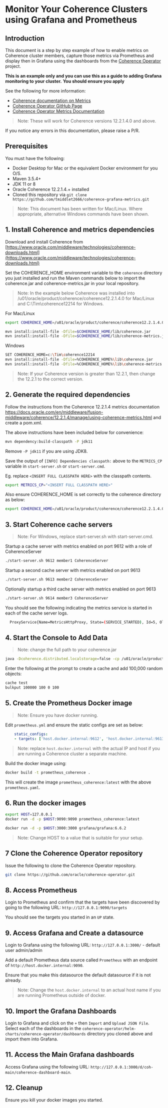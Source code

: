 # Monitor Your Coherence Clusters using Grafana and Prometheus

## Introduction

This document is a step by step example of how to enable metrics on Coherence cluster
members, capture those metrics via Prometheus and display then in Grafana
using the dashboards from the [Coherence Operator](https://github.com/oracle/coherence-operator) project.

**This is an example only and you can use this as a guide to adding Grafana monitoring to your cluster.**
**You should ensure you apply**

See the following for more information:
* [Coherence documentation on Metrics](https://docs.oracle.com/en/middleware/fusion-middleware/coherence/12.2.1.4/manage/using-coherence-metrics.html)
* [Coherence Operator GitHub Page](https://github.com/oracle/coherence-operator)
* [Coherence Operator Metrics Documentation](https://oracle.github.io/coherence-operator/docs/2.1.0/#/metrics/010_overview)

> Note: These will work for Coherence versions 12.2.1.4.0 and above.

If you notice any errors in this documentation, please raise a P/R.

## Prerequisites

You must have the following:

* Docker Desktop for Mac or the equivalent Docker environment for you O/S.
* Maven 3.5.4+
* JDK 11 or 8
* Oracle Coherence 12.2.1.4.+ installed
* Cloned this repository via `git clone https://github.com/tmiddlet2666/coherence-grafana-metrics.git`

> Note: This document has been written for Mac/Linux. Where appropriate, alternative Windows commands have been shown.

## 1. Install Coherence and metrics dependencies

Download and install Coherence from [https://www.oracle.com/middleware/technologies/coherence-downloads.html](https://www.oracle.com/middleware/technologies/coherence-downloads.html)

Set the COHERENCE_HOME environment variable to the `coherence` directory you just installed and run the Maven commands below to import the coherence.jar and coherence-metrics.jar in your local repository.

> Note: In the example below Coherence was installed into /u01/oracle/product/coherence/coherence12.2.1.4.0 for Mac/Linux and
> C:\Tim\coherence12214 for Windows.

For Mac/Linux

```bash
export COHERENCE_HOME=/u01/oracle/product/coherence/coherence12.2.1.4.0/coherence

mvn install:install-file -Dfile=$COHERENCE_HOME/lib/coherence.jar         -DpomFile=$COHERENCE_HOME/plugins/maven/com/oracle/coherence/coherence/12.2.1/coherence.12.2.1.pom
mvn install:install-file -Dfile=$COHERENCE_HOME/lib/coherence-metrics.jar -DpomFile=$COHERENCE_HOME/plugins/maven/com/oracle/coherence/coherence-metrics/12.2.1/coherence-metrics.12.2.1.pom
```

Windows

```bash
SET COHERENCE_HOME=c:\Tim\coherence12214
mvn install:install-file -Dfile=%COHERENCE_HOME%\lib\coherence.jar         -DpomFile=%COHERENCE_HOME%\plugins\maven\com\oracle\coherence\coherence\12.2.1\coherence.12.2.1.pom
mvn install:install-file -Dfile=%COHERENCE_HOME%\lib\coherence-metrics.jar -DpomFile=%COHERENCE_HOME%\plugins\maven\com\oracle\coherence\coherence-metrics\12.2.1\coherence-metrics.12.2.1.pom

```

> Note: If your Coherence version is greater than 12.2.1, then change the 12.2.1 to the correct version.

## 2. Generate the required dependencies

Follow the instructions from the Coherence 12.2.1.4 metrics documentation https://docs.oracle.com/en/middleware/fusion-middleware/coherence/12.2.1.4/manage/using-coherence-metrics.html and create a pom.xml.

The above instructions have been included below for convenience:

```bash
mvn dependency:build-classpath -P jdk11
```

Remove `-P jdk11` if you are using JDK8.

Save the output of `[INFO] Dependencies classpath:` above to the `METRICS_CP` variable in `start-server.sh` or `start-server.cmd`.

Eg. replace `<INSERT FULL CLASSPATH HERE>` with the classpath contents.

```bash
export METRICS_CP="<INSERT FULL CLASSPATH HERE>"
```

Also ensure COHERENCE_HOME is set correctly to the coherence directory as below:

```bash
export COHERENCE_HOME=/u01/oracle/product/coherence/coherence12.2.1.4.0/coherence
```

## 3. Start Coherence cache servers

> Note: For Windows, replace start-server.sh with start-server.cmd.

Startup a cache server with metrics enabled on port 9612 with a role of CoherenceServer

```bash
./start-server.sh 9612 member1 CoherenceServer
```     


Startup a second cache server with metrics enabled on port 9613

```bash
./start-server.sh 9613 member2 CoherenceServer
```

Optionally startup a third cache server with metrics enabled on port 9613

```bash
./start-server.sh 9614 member3 CoherenceServer
```

You should see the following indicating the metrics service is started in each of the cache server logs.

```bash
  ProxyService{Name=MetricsHttpProxy, State=(SERVICE_STARTED), Id=5, OldestMemberId=1}
```     

## 4. Start the Console to Add Data

> Note: change the full path to your coherence.jar

```bash
java -Dcoherence.distributed.localstorage=false -cp /u01/oracle/product/coherence/coherence12.2.1.4.0/coherence/lib/coherence.jar com.tangosol.net.CacheFactory
```

Enter the following at the prompt to create a cache and add 100,000 random objects:
```bash
cache test
bulkput 100000 100 0 100
```

## 5. Create the Prometheus Docker image

> Note: Ensure you have docker running.

Edit `prometheus.yml` and ensure the static configs are set as below:

```yaml
    static_configs:
    - targets: ['host.docker.internal:9612', 'host.docker.internal:9613', 'host.docker.internal:9614', 'host.docker.internal:9615']
```

> Note: replace `host.docker.internal` with the actual IP and host if you are running a Coherence cluster a separate machine.

Build the docker image using:

```bash
docker build -t prometheus_coherence .
```

This will create the image `prometheus_coherence:latest` with the above `prometheus.yaml`.

## 6. Run the docker images

```bash
export HOST=127.0.0.1
docker run -d -p $HOST:9090:9090 prometheus_coherence:latest

docker run -d -p $HOST:3000:3000 grafana/grafana:6.6.2
```

> Note: Change HOST to a value that is suitable for your setup. 

## 7 Clone the Coherence Operator repository

Issue the following to clone the Coherence Operator repository.

```bash
git clone https://github.com/oracle/coherence-operator.git
```

## 8. Access Prometheus

Login to Prometheus and confirm that the targets have been discovered by
going to the following URL: `http://127.0.0.1:9090/targets`

You should see the targets you started in an `UP` state.

## 9. Access Grafana and Create a datasource

Login to Grafana using the following URL: `http://127.0.0.1:3000/`  - default user admin/admin

Add a default Prometheus data source called `Prometheus` with an endpoint of `http://host.docker.internal:9090`.

Ensure that you make this datasource the default datasource if it is not already.

> Note: Change the `host.docker.internal` to an actual host name if you are running Prometheus outside of docker.

## 10. Import the Grafana Dashboards

Login to Grafana and click on the `+` then `Import` and `Upload JSON File`.
Select each of the dashboards in the `coherence-operator/helm-charts/coherence-operator/dashboards` directory you cloned above
and import them into Grafana.

## 11. Access the Main Grafana dashboards

Access Grafana using the following URL: `http://127.0.0.1:3000/d/coh-main/coherence-dashboard-main`.

## 12. Cleanup

Ensure you kill your docker images you started.
